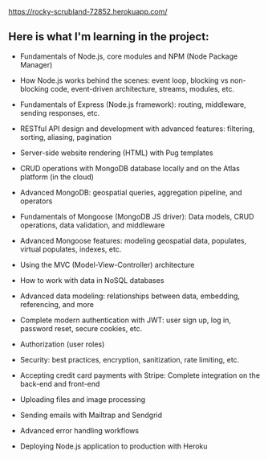 https://rocky-scrubland-72852.herokuapp.com/

## Here is what I'm learning in the project:

- Fundamentals of Node.js, core modules and NPM (Node Package Manager)

- How Node.js works behind the scenes: event loop, blocking vs non-blocking code, event-driven architecture, streams, modules, etc.

- Fundamentals of Express (Node.js framework): routing, middleware, sending responses, etc.

- RESTful API design and development with advanced features: filtering, sorting, aliasing, pagination

- Server-side website rendering (HTML) with Pug templates

- CRUD operations with MongoDB database locally and on the Atlas platform (in the cloud)

- Advanced MongoDB: geospatial queries, aggregation pipeline, and operators

- Fundamentals of Mongoose (MongoDB JS driver): Data models, CRUD operations, data validation, and middleware

- Advanced Mongoose features: modeling geospatial data, populates, virtual populates, indexes, etc.

- Using the MVC (Model-View-Controller) architecture

- How to work with data in NoSQL databases

- Advanced data modeling: relationships between data, embedding, referencing, and more

- Complete modern authentication with JWT: user sign up, log in, password reset, secure cookies, etc.

- Authorization (user roles)

- Security: best practices, encryption, sanitization, rate limiting, etc.

- Accepting credit card payments with Stripe: Complete integration on the back-end and front-end

- Uploading files and image processing

- Sending emails with Mailtrap and Sendgrid

- Advanced error handling workflows

- Deploying Node.js application to production with Heroku
